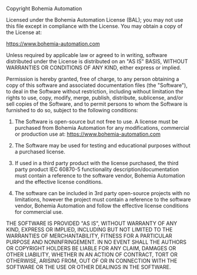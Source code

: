 Copyright Bohemia Automation

Licensed under the Bohemia Automation License (BAL);
you may not use this file except in compliance with the License.
You may obtain a copy of the License at:

https://www.bohemia-automation.com

Unless required by applicable law or agreed to in writing, software
distributed under the License is distributed on an "AS IS" BASIS,
WITHOUT WARRANTIES OR CONDITIONS OF ANY KIND, either express or implied.

Permission is hereby granted, free of charge, to any person obtaining a copy
of this software and associated documentation files (the "Software"), to deal
in the Software without restriction, including without limitation the rights
to use, copy, modify, merge, publish, distribute, sublicense, and/or sell
copies of the Software, and to permit persons to whom the Software is
furnished to do so, subject to the following conditions:

1. The Software is open-source but not free to use. A license must be purchased
   from Bohemia Automation for any modifications, commercial or production use
   at: https://www.bohemia-automation.com

2. The Software may be used for testing and educational purposes without a
   purchased license.

3. If used in a third party product with the license purchased, the third party
   product IEC 60870-5 functionality description/documentation must contain a
   reference to the software vendor, Bohemia Automation and the effective
   license conditions.

4. The software can be included in 3rd party open-source projects with no
   limitations, however the project must contain a reference to the software
   vendor, Bohemia Automation and follow the effective license conditions for
   commercial use.

THE SOFTWARE IS PROVIDED "AS IS", WITHOUT WARRANTY OF ANY KIND, EXPRESS OR
IMPLIED, INCLUDING BUT NOT LIMITED TO THE WARRANTIES OF MERCHANTABILITY,
FITNESS FOR A PARTICULAR PURPOSE AND NONINFRINGEMENT. IN NO EVENT SHALL THE
AUTHORS OR COPYRIGHT HOLDERS BE LIABLE FOR ANY CLAIM, DAMAGES OR OTHER
LIABILITY, WHETHER IN AN ACTION OF CONTRACT, TORT OR OTHERWISE, ARISING FROM,
OUT OF OR IN CONNECTION WITH THE SOFTWARE OR THE USE OR OTHER DEALINGS IN
THE SOFTWARE.
